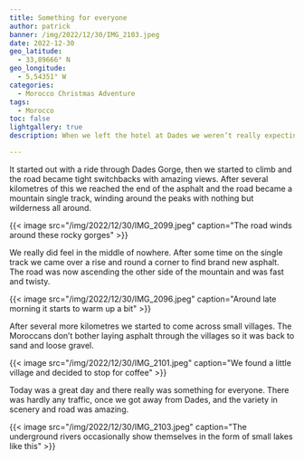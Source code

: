 ```yaml
---
title: Something for everyone
author: patrick
banner: /img/2022/12/30/IMG_2103.jpeg
date: 2022-12-30
geo_latitude:
  - 33,89666° N
geo_longitude:
  - 5,54351° W
categories:
  - Morocco Christmas Adventure
tags:
  - Morocco
toc: false
lightgallery: true
description: When we left the hotel at Dades we weren’t really expecting anything much. But the ride turned out to be one of the best and most varied of the trip. 

---
```


<!--more-->

It started out with a ride through Dades Gorge, then we started to climb and the road became tight switchbacks with amazing views. After several kilometres of this we reached the end of the asphalt and the road became a mountain single track, winding around the peaks with nothing but wilderness all around. 

{{< image src="/img/2022/12/30/IMG_2099.jpeg" caption="The road winds around these rocky gorges" >}}

We really did feel in the middle of nowhere. After some time on the single track we came over a rise and round a corner to find brand new asphalt. The road was now ascending the other side of the mountain and was fast and twisty. 

{{< image src="/img/2022/12/30/IMG_2096.jpeg" caption="Around late morning it starts to warm up a bit" >}}

After several more kilometres we started to come across small villages. The Moroccans don’t bother laying asphalt through the villages so it was back to sand and loose gravel.

{{< image src="/img/2022/12/30/IMG_2101.jpeg" caption="We found a little village and decided to stop for coffee" >}}

Today was a great day and there really was something for everyone. There was hardly any traffic, once we got away from Dades, and the variety in scenery and road was amazing.

{{< image src="/img/2022/12/30/IMG_2103.jpeg" caption="The underground rivers occasionally show themselves in the form of small lakes like this" >}}